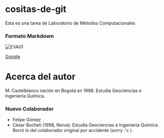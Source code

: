 # cositas-de-git
Esta es una tarea de Laboratorio de Métodos Computacionales 


### Formato Markdown

![EVA01](https://images6.alphacoders.com/958/958166.jpg)

[Google](https://www.google.com)

# Acerca del autor

M. Castelblanco nación en Bogotá en 1998. Estudia Geociencias e Ingeniería Química.

### Nuevo Colaborador

* Felipe Gómez
* César Bucheli (1998, Neiva):  Estudia Geociencias e Ingeniería Química. Borró lo del colaborador original por accidente (sorry :'c ). 
